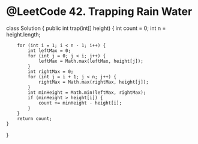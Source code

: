 # @LeetCode 42. Trapping Rain Water
class Solution {
    public int trap(int[] height) {
        int count = 0;
        int n = height.length;

        for (int i = 1; i < n - 1; i++) {
            int leftMax = 0;
            for (int j = 0; j < i; j++) {
                leftMax = Math.max(leftMax, height[j]);
            }
            int rightMax = 0;
            for (int j = i + 1; j < n; j++) {
                rightMax = Math.max(rightMax, height[j]);
            }
            int minHeight = Math.min(leftMax, rightMax);
            if (minHeight > height[i]) {
                count += minHeight - height[i];
            }
        }
        return count;
    }
}
